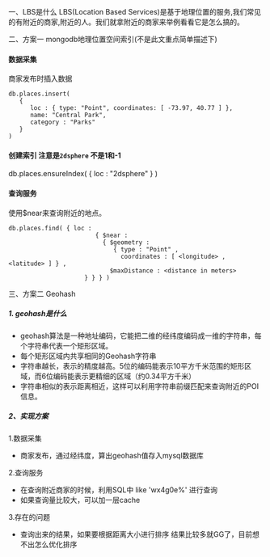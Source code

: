 一、LBS是什么
LBS(Location Based Services)是基于地理位置的服务,我们常见的有附近的商家,附近的人。我们就拿附近的商家来举例看看它是怎么搞的。


二、方案一 mongodb地理位置空间索引(不是此文重点简单描述下)
#### 数据采集
商家发布时插入数据
```
db.places.insert(
   {
      loc : { type: "Point", coordinates: [ -73.97, 40.77 ] },
      name: "Central Park",
      category : "Parks"
   }
)
```
#### 创建索引 注意是`2dsphere` 不是1和-1
db.places.ensureIndex( { loc : "2dsphere" } )

#### 查询服务
使用$near来查询附近的地点。
```
db.places.find( { loc :
                        { $near :
                          { $geometry :
                             { type : "Point" ,
                               coordinates : [ <longitude> , <latitude> ] } ,
                            $maxDistance : <distance in meters>
                     } } } )
```


三、方案二 Geohash
##### 1. geohash是什么
+ geohash算法是一种地址编码，它能把二维的经纬度编码成一维的字符串，每个字符串代表一个矩形区域。
+ 每个矩形区域内共享相同的Geohash字符串
+ 字符串越长，表示的精度越高。5位的编码能表示10平方千米范围的矩形区域，而6位编码能表示更精细的区域（约0.34平方千米）
+ 字符串相似的表示距离相近，这样可以利用字符串前缀匹配来查询附近的POI信息。

##### 2、实现方案
1.数据采集
+ 商家发布，通过经纬度，算出geohash值存入mysql数据库

2.查询服务
+ 在查询附近商家的时候，利用SQL中 like 'wx4g0e%' 进行查询
+ 如果查询量比较大，可以加一层cache

3.存在的问题
+ 查询出来的结果，如果要根据距离大小进行排序 结果比较多就GG了，目前想不出怎么优化排序
